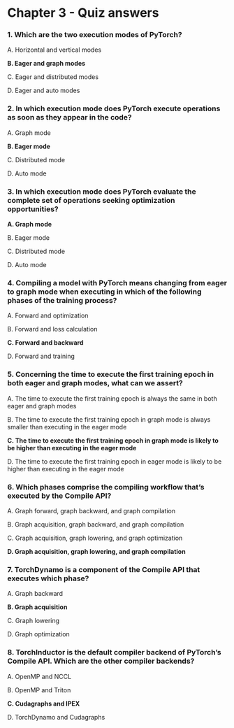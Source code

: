 # Chapter 3 - Quiz answers

### 1. Which are the two execution modes of PyTorch?

A. Horizontal and vertical modes

**B. Eager and graph modes**

C. Eager and distributed modes

D. Eager and auto modes

### 2. In which execution mode does PyTorch execute operations as soon as they appear in the code?

A. Graph mode

**B. Eager mode**

C. Distributed mode

D. Auto mode

### 3. In which execution mode does PyTorch evaluate the complete set of operations seeking optimization opportunities?

**A. Graph mode**

B. Eager mode

C. Distributed mode

D. Auto mode

### 4. Compiling a model with PyTorch means changing from eager to graph mode when executing in which of the following phases of the training process?

A. Forward and optimization

B. Forward and loss calculation

**C. Forward and backward**

D. Forward and training

### 5. Concerning the time to execute the first training epoch in both eager and graph modes, what can we assert?

A. The time to execute the first training epoch is always the same in both eager and graph modes

B. The time to execute the first training epoch in graph mode is always smaller than executing 
in the eager mode

**C. The time to execute the first training epoch in graph mode is likely to be higher than 
executing in the eager mode**

D. The time to execute the first training epoch in eager mode is likely to be higher than 
executing in the eager mode

### 6. Which phases comprise the compiling workflow that’s executed by the Compile API?

A. Graph forward, graph backward, and graph compilation

B. Graph acquisition, graph backward, and graph compilation

C. Graph acquisition, graph lowering, and graph optimization

**D. Graph acquisition, graph lowering, and graph compilation**

### 7. TorchDynamo is a component of the Compile API that executes which phase?

A. Graph backward

**B. Graph acquisition**

C. Graph lowering

D. Graph optimization

### 8. TorchInductor is the default compiler backend of PyTorch’s Compile API. Which are the other compiler backends?

A. OpenMP and NCCL

B. OpenMP and Triton

**C. Cudagraphs and IPEX**

D. TorchDynamo and Cudagraphs
